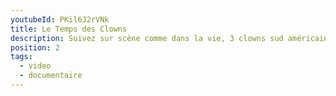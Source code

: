 ```yaml
---
youtubeId: PKil6J2rVNk
title: Le Temps des Clowns
description: Suivez sur scène comme dans la vie, 3 clowns sud américains à Marseille
position: 2
tags:
  - video
  - documentaire
---
```

